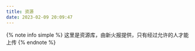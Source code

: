 ```yaml
---
title: 资源
date: 2023-02-09 20:09:47
---
```


{% note info simple %}
这里是资源库，由新火报提供，只有经过允许的人才能上传
{% endnote %}

<script type="text/javascript" src="https://unpkg.com/artitalk"></script>
<div id="artitalk_main"></div>
<script>
new Artitalk({
    appId: 'cAR9alwbcKIPs57MxamI8JwP-gzGzoHsz',
    appKey: '4PLd1AdzHamdfV0e5Dxf4QXA',
    serverURL: 'https://car9alwb.lc-cn-n1-shared.com',
})
</script>

